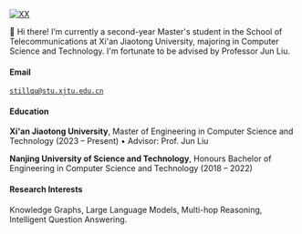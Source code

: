 [![XX](https://img.shields.io/badge/XX-github-blue?logo=github)](https://github.com/XX)

👋 Hi there! I’m currently a second-year Master's student in the School of Telecommunications at Xi'an Jiaotong University, majoring in Computer Science and Technology. I'm fortunate to be advised by Professor Jun Liu.

#### Email  
<code>stillqu@stu.xjtu.edu.cn</code>  

#### Education  
**Xi'an Jiaotong University**, Master of Engineering in Computer Science and Technology (2023 – Present)
• Advisor: Prof. Jun Liu   

**Nanjing University of Science and Technology**, Honours Bachelor of Engineering in Computer Science and Technology (2018 – 2022) 

#### Research Interests  
Knowledge Graphs, Large Language Models, Multi-hop Reasoning, Intelligent Question Answering.
